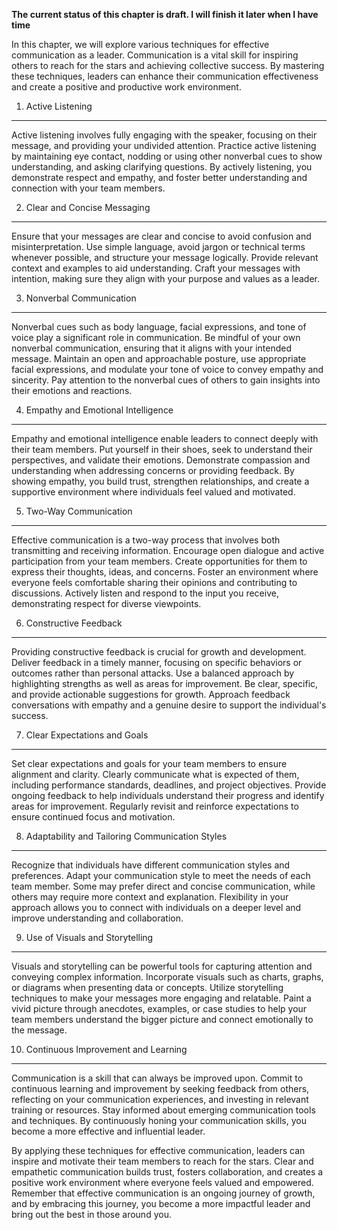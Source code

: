 **The current status of this chapter is draft. I will finish it later when I have time**

In this chapter, we will explore various techniques for effective communication as a leader. Communication is a vital skill for inspiring others to reach for the stars and achieving collective success. By mastering these techniques, leaders can enhance their communication effectiveness and create a positive and productive work environment.

1. Active Listening
-------------------

Active listening involves fully engaging with the speaker, focusing on their message, and providing your undivided attention. Practice active listening by maintaining eye contact, nodding or using other nonverbal cues to show understanding, and asking clarifying questions. By actively listening, you demonstrate respect and empathy, and foster better understanding and connection with your team members.

2. Clear and Concise Messaging
------------------------------

Ensure that your messages are clear and concise to avoid confusion and misinterpretation. Use simple language, avoid jargon or technical terms whenever possible, and structure your message logically. Provide relevant context and examples to aid understanding. Craft your messages with intention, making sure they align with your purpose and values as a leader.

3. Nonverbal Communication
--------------------------

Nonverbal cues such as body language, facial expressions, and tone of voice play a significant role in communication. Be mindful of your own nonverbal communication, ensuring that it aligns with your intended message. Maintain an open and approachable posture, use appropriate facial expressions, and modulate your tone of voice to convey empathy and sincerity. Pay attention to the nonverbal cues of others to gain insights into their emotions and reactions.

4. Empathy and Emotional Intelligence
-------------------------------------

Empathy and emotional intelligence enable leaders to connect deeply with their team members. Put yourself in their shoes, seek to understand their perspectives, and validate their emotions. Demonstrate compassion and understanding when addressing concerns or providing feedback. By showing empathy, you build trust, strengthen relationships, and create a supportive environment where individuals feel valued and motivated.

5. Two-Way Communication
------------------------

Effective communication is a two-way process that involves both transmitting and receiving information. Encourage open dialogue and active participation from your team members. Create opportunities for them to express their thoughts, ideas, and concerns. Foster an environment where everyone feels comfortable sharing their opinions and contributing to discussions. Actively listen and respond to the input you receive, demonstrating respect for diverse viewpoints.

6. Constructive Feedback
------------------------

Providing constructive feedback is crucial for growth and development. Deliver feedback in a timely manner, focusing on specific behaviors or outcomes rather than personal attacks. Use a balanced approach by highlighting strengths as well as areas for improvement. Be clear, specific, and provide actionable suggestions for growth. Approach feedback conversations with empathy and a genuine desire to support the individual's success.

7. Clear Expectations and Goals
-------------------------------

Set clear expectations and goals for your team members to ensure alignment and clarity. Clearly communicate what is expected of them, including performance standards, deadlines, and project objectives. Provide ongoing feedback to help individuals understand their progress and identify areas for improvement. Regularly revisit and reinforce expectations to ensure continued focus and motivation.

8. Adaptability and Tailoring Communication Styles
--------------------------------------------------

Recognize that individuals have different communication styles and preferences. Adapt your communication style to meet the needs of each team member. Some may prefer direct and concise communication, while others may require more context and explanation. Flexibility in your approach allows you to connect with individuals on a deeper level and improve understanding and collaboration.

9. Use of Visuals and Storytelling
----------------------------------

Visuals and storytelling can be powerful tools for capturing attention and conveying complex information. Incorporate visuals such as charts, graphs, or diagrams when presenting data or concepts. Utilize storytelling techniques to make your messages more engaging and relatable. Paint a vivid picture through anecdotes, examples, or case studies to help your team members understand the bigger picture and connect emotionally to the message.

10. Continuous Improvement and Learning
---------------------------------------

Communication is a skill that can always be improved upon. Commit to continuous learning and improvement by seeking feedback from others, reflecting on your communication experiences, and investing in relevant training or resources. Stay informed about emerging communication tools and techniques. By continuously honing your communication skills, you become a more effective and influential leader.

By applying these techniques for effective communication, leaders can inspire and motivate their team members to reach for the stars. Clear and empathetic communication builds trust, fosters collaboration, and creates a positive work environment where everyone feels valued and empowered. Remember that effective communication is an ongoing journey of growth, and by embracing this journey, you become a more impactful leader and bring out the best in those around you.
